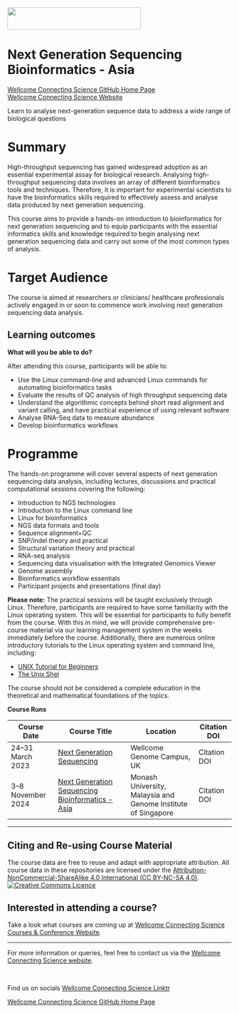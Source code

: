 <img src="https://coursesandconferences.wellcomeconnectingscience.org/wp-content/themes/wcc_courses_and_conferences/dist/assets/svg/logo.svg" width="300" height="50"> 

# Next Generation Sequencing Bioinformatics - Asia

[Wellcome Connecting Science GitHub Home Page](https://github.com/WCSCourses) <br /> 
[Wellcome Connecting Science Website](https://coursesandconferences.wellcomeconnectingscience.org/)

Learn to analyse next-generation sequence data to address a wide range of biological questions

# Summary

High-throughput sequencing has gained widespread adoption as an essential experimental assay for biological research. Analysing high-throughput sequencing data involves an array of different bioinformatics tools and techniques. Therefore, it is important for experimental scientists to have the bioinformatics skills required to effectively assess and analyse data produced by next generation sequencing.

This course aims to provide a hands-on introduction to bioinformatics for next generation sequencing and to equip participants with the essential informatics skills and knowledge required to begin analysing next generation sequencing data and carry out some of the most common types of analysis.

# Target Audience

The course is aimed at researchers or clinicians/ healthcare professionals actively engaged in or soon to commence work involving next generation sequencing data analysis.

## Learning outcomes

**What will you be able to do?**

After attending this course, participants will be able to:

- Use the Linux command-line and advanced Linux commands for automating bioinformatics tasks
- Evaluate the results of QC analysis of high throughput sequencing data
- Understand the algorithmic concepts behind short read alignment and variant calling, and have practical experience of using relevant software
- Analyse RNA-Seq data to measure abundance
- Develop bioinformatics workflows

# Programme

The hands-on programme will cover several aspects of next generation sequencing data analysis, including lectures, discussions and practical computational sessions covering the following:

- Introduction to NGS technologies 
- Introduction to the Linux command line
- Linux for bioinformatics
- NGS data formats and tools
- Sequence alignment+QC
- SNP/indel theory and practical
- Structural variation theory and practical
- RNA-seq analysis
- Sequencing data visualisation with the Integrated Genomics Viewer
- Genome assembly
- Bioinformatics workflow essentials
- Participant projects and presentations (final day)

**Please note:** The practical sessions will be taught exclusively through Linux. Therefore, participants are required to have some familiarity with the Linux operating system. This will be essential for participants to fully benefit from the course. With this in mind, we will provide comprehensive pre-course material via our learning management system in the weeks immediately before the course. Additionally, there are numerous online introductory tutorials to the Linux operating system and command line, including:
- [UNIX Tutorial for Beginners](http://www.ee.surrey.ac.uk/Teaching/Unix)
- [The Unix Shel](http://swcarpentry.github.io/shell-novice/)

The course should not be considered a complete education in the theoretical and mathematical foundations of the topics.

**Course Runs**      

| Course Date | Course Title | Location |Citation DOI |
|-------------|--------------|----------|-------------|
| 24–31 March 2023  | [Next Generation Sequencing](https://coursesandconferences.wellcomeconnectingscience.org/event/next-generation-sequencing-20230324/) | Wellcome Genome Campus, UK | Citation DOI |
| 3–8 November 2024  | [Next Generation Sequencing Bioinformatics - Asia](https://coursesandconferences.wellcomeconnectingscience.org/event/next-generation-sequencing-bioinformatics-asia-20241103/) | Monash University, Malaysia and Genome Institute of Singapore | Citation DOI |

******

## Citing and Re-using Course Material

The course data are free to reuse and adapt with appropriate attribution. All course data in these repositories are licensed under the <a rel="license" href="https://creativecommons.org/licenses/by-nc-sa/4.0/">Attribution-NonCommercial-ShareAlike 4.0 International (CC BY-NC-SA 4.0)</a>. <a rel="license" href="http://creativecommons.org/licenses/by/4.0/"><img alt="Creative Commons Licence" style="border-width:0" src="https://i.creativecommons.org/l/by-nc-sa/4.0/88x31.png" /></a><br /> 

## Interested in attending a course?

Take a look what courses are coming up at [Wellcome Connecting Science Courses & Conference Website](https://coursesandconferences.wellcomeconnectingscience.org/our-events/).

---

For more information or queries, feel free to contact us via the [Wellcome Connecting Science website](https://coursesandconferences.wellcomeconnectingscience.org).

<br /> 

Find us on socials [Wellcome Connecting Science Linktr](https://linktr.ee/eventswcs)

[Wellcome Connecting Science GitHub Home Page](https://github.com/WCSCourses) 
